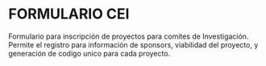 # FORMULARIO CEI
Formulario para inscripción de proyectos para comites de Investigación.
Permite el registro para información de sponsors, viabilidad del proyecto, y generación de codigo unico para cada proyecto.

